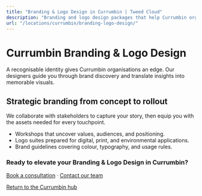 ```yaml
---
title: "Branding & Logo Design in Currumbin | Tweed Cloud"
description: "Branding and logo design packages that help Currumbin organisations stand out."
url: "/locations/currumbin/branding-logo-design/"
---
```


# Currumbin Branding & Logo Design

A recognisable identity gives Currumbin organisations an edge. Our designers guide you through brand discovery and translate insights into memorable visuals.

## Strategic branding from concept to rollout

We collaborate with stakeholders to capture your story, then equip you with the assets needed for every touchpoint.

- Workshops that uncover values, audiences, and positioning.
- Logo suites prepared for digital, print, and environmental applications.
- Brand guidelines covering colour, typography, and usage rules.

### Ready to elevate your Branding & Logo Design in Currumbin?

[Book a consultation](/consultation/) · [Contact our team](/contact/)

[Return to the Currumbin hub](/locations/currumbin/)

